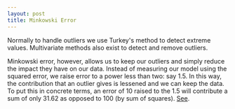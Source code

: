 ```yaml
---
layout: post
title: Minkowski Error
---
```


Normally to handle outliers we use Turkey's method to detect extreme values.
Multivariate methods also exist to detect and remove outliers.

Minkowski error, however, allows us to keep our outliers and simply reduce the
impact they have on our data. Instead of measuring our model using the squared
error, we raise error to a power less than two: say 1.5. In this way, the
contribution that an outlier gives is lessened and we can keep the data. To put
this in concrete terms, an error of 10 raised to the 1.5 will contribute a sum
of only 31.62 as opposed to 100 (by sum of squares). [See][see].

[see]: http://www.kdnuggets.com/2017/01/3-methods-deal-outliers.html
